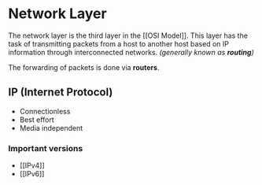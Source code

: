 # Network Layer
The network layer is the third layer in the [[OSI Model]]. This layer has the task of transmitting packets from a host to another host based on IP information through interconnected networks. *(generally known as **routing**)*

The forwarding of packets is done via **routers**.

## IP (Internet Protocol)
- Connectionless
- Best effort
- Media independent

### Important versions
- [[IPv4]]
- [[IPv6]]
